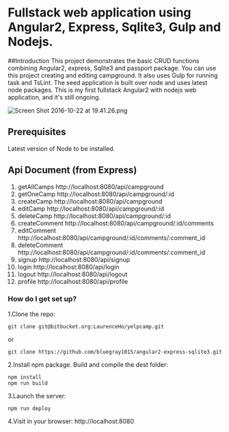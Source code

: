# Fullstack web application using Angular2, Express, Sqlite3, Gulp and Nodejs.

##Introduction
This project demonstrates the basic CRUD functions combining Angular2, express, Sqlite3 and passport package. You can use this project creating and editing campground. It also uses Gulp for running task and TsLint. The seed application is built over node and uses latest node packages. This is my first fullstack Angular2 with nodejs web application, and it's still ongoing.

![Screen Shot 2016-10-22 at 19.41.26.png](https://bitbucket.org/repo/xbqg8L/images/3489819545-Screen%20Shot%202016-10-22%20at%2019.41.26.png)

## Prerequisites
Latest version of Node to be installed.

## Api Document (from Express)
1. getAllCamps    http://localhost:8080/api/campground
2. getOneCamp     http://localhost:8080/api/campground/:id
3. createCamp     http://localhost:8080/api/campground
4. editCamp       http://localhost:8080/api/campground/:id
5. deleteCamp     http://localhost:8080/api/campground/:id
6. createComment  http://localhost:8080/api/campground/:id/comments
7. editComment    http://localhost:8080/api/campground/:id/comments/:comment_id
8. deleteComment  http://localhost:8080/api/campground/:id/comments/:comment_id
9. signup         http://localhost:8080/api/signup
10. login         http://localhost:8080/api/login
11. logout        http://localhost:8080/api/logout
12. profile       http://localhost:8080/api/profile

### How do I get set up? ###

1.Clone the repo: 
```
git clone git@bitbucket.org:LaurenceHo/yelpcamp.git
```
or
```
git clone https://github.com/bluegray1015/angular2-express-sqlite3.git
```

2.Install npm package. Build and compile the dest folder: 
```
npm install
npm run build
```

3.Launch the server: 
```
npm run deploy
```

4.Visit in your browser: http://localhost:8080